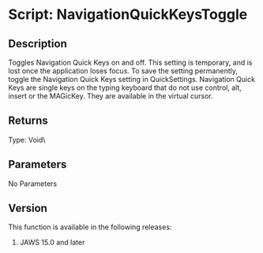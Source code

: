 # Script: NavigationQuickKeysToggle

## Description

Toggles Navigation Quick Keys on and off. This setting is temporary, and
is lost once the application loses focus. To save the setting
permanently, toggle the Navigation Quick Keys setting in QuickSettings.
Navigation Quick Keys are single keys on the typing keyboard that do not
use control, alt, insert or the MAGicKey. They are available in the
virtual cursor.

## Returns

Type: Void\

## Parameters

No Parameters

## Version

This function is available in the following releases:

1.  JAWS 15.0 and later
